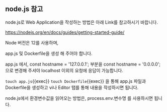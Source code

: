 ## node.js 참고

node.js로 Web Application을 작성하는 방법은 아래 Link를 참고하시기 바랍니다.

https://nodejs.org/en/docs/guides/getting-started-guide/

Node 버전은 12를 사용하며,

app.js 및 Dockerfile을 생성 해 주어야 합니다.

app.js 에서, const hostname = '127.0.0.1'; 부분을 const hostname = '0.0.0.0'; 으로 변경해 주셔야 localhost 이외의 요청에 응답이 가능합니다.

`touch app.js`{{exec}}
`touch Dockerfile`{{exec}}
을 통해 app.js 파일과 Dockerfile을 생성하고 vi나 Editor 탭를 통해 내용을 작성하시면 됩니다.

node.js에서 환경변수값을 읽어오는 방법은, process.env.변수명 를 사용하시면 됩니다.
